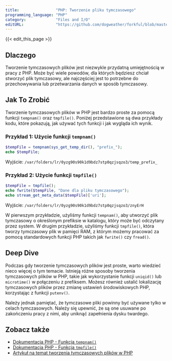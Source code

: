 ```yaml
---
title:                "PHP: Tworzenie pliku tymczasowego"
programming_language: "PHP"
category:             "Files and I/O"
editURL:              "https://github.com/dogweather/forkful/blob/master/content/pl/php/creating-a-temporary-file.md"
---
```


{{< edit_this_page >}}

## Dlaczego

Tworzenie tymczasowych plików jest niezwykle przydatną umiejętnością w pracy z PHP. Może być wiele powodów, dla których będziesz chciał stworzyć plik tymczasowy, ale najczęściej jest to potrzebne do przechowywania lub przetwarzania danych w sposób tymczasowy.

## Jak To Zrobić

Tworzenie tymczasowych plików w PHP jest bardzo proste za pomocą funkcji `tempnam()` oraz `tmpfile()`. Poniżej przedstawione są dwa przykłady kodu, które pokazują, jak używać tych funkcji i jak wygląda ich wynik.

### Przykład 1: Użycie funkcji `tempnam()`

```PHP
$tempFile = tempnam(sys_get_temp_dir(), "prefix_");
echo $tempFile;
```

Wyjście:
`/var/folders/lr/0yzg90s90k1d9bdz7stp0qzjsqzo3/temp_prefix_`

### Przykład 2: Użycie funkcji `tmpfile()`

```PHP
$tempFile = tmpfile();
echo fwrite($tempFile, "Dane dla pliku tymczasowego");
echo stream_get_meta_data($tempFile)['uri'];
```

Wyjście:
`/var/folders/lr/0yzg90s90k1d9bdz7stp0qzjsqzo3/znyErH`

W pierwszym przykładzie, użyliśmy funkcji `tempnam()`, aby utworzyć plik tymczasowy o określonym prefiksie w katalogu, który może być odczytany przez system. W drugim przykładzie, użyliśmy funkcji `tmpfile()`, która tworzy tymczasowy plik w pamięci RAM, z którym możemy pracować za pomocą standardowych funkcji PHP takich jak `fwrite()` czy `fread()`.

## Deep Dive

Podczas gdy tworzenie tymczasowych plików jest proste, warto wiedzieć nieco więcej o tym temacie. Istnieją różne sposoby tworzenia tymczasowych plików w PHP, takie jak wykorzystanie funkcji `uniqid()` lub `microtime()` w połączeniu z prefiksem. Możesz również ustalić lokalizację tymczasowych plików przez zmianę ustawień środowiskowych PHP, korzystając z funkcji `putenv()`.

Należy jednak pamiętać, że tymczasowe pliki powinny być używane tylko w celach tymczasowych. Należy się upewnić, że są one usuwane po zakończeniu pracy z nimi, aby uniknąć zapełnienia dysku twardego.

## Zobacz także

- [Dokumentacja PHP - Funkcja `tempnam()`](https://www.php.net/manual/pl/function.tempnam.php)
- [Dokumentacja PHP - Funkcja `tmpfile()`](https://www.php.net/manual/pl/function.tmpfile.php)
- [Artykuł na temat tworzenia tymczasowych plików w PHP](https://www.taniarascia.com/create-temporary-files-in-php/)